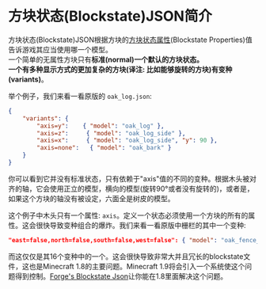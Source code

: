 方块状态(Blockstate)JSON简介
========================

方块状态(Blockstate)JSON根据方块的[方块状态属性][blockstate](Blockstate Properties)值告诉游戏其应当使用哪一个模型。  
一个简单的无属性方块只有**标准(normal)**一个默认的方块状态。  
一个有多种显示方式的更加复杂的方块(译注: 比如能够旋转的方块)有**变种(variants)**。

举个例子，我们来看一看原版的 `oak_log.json`:

```json
{
    "variants": {
        "axis=y":    { "model": "oak_log" },
        "axis=z":     { "model": "oak_log_side" },
        "axis=x":     { "model": "oak_log_side", "y": 90 },
        "axis=none":   { "model": "oak_bark" }
    }
}
```

你可以看到它并没有标准状态，只有依赖于"axis"值的不同的变种。根据木头被对齐的轴，它会使用正立的模型，横向的模型(旋转90°或者没有旋转的)，或者是，如果这个方块的轴没有被设定，六面全是树皮的模型。

这个例子中木头只有一个属性: `axis`。定义一个状态必须使用一个方块的所有的属性。这会很快导致变种组合的爆炸。我们来看一看原版中栅栏的其中一个变种:

```json
"east=false,north=false,south=false,west=false": { "model": "oak_fence_post" }
```

而这仅仅是其16个变种中的一个。这会很快导致非常大并且冗长的blockstate文件，这也是Minecraft 1.8的主要问题。Minecraft 1.9将会引入一个系统使这个问题得到控制。[Forge's Blockstate Json][forge]让你能在1.8里面解决这个问题。

[forge]: forgeBlockstates.md "Forge's Blockstate JSON"
[blockstate]: states.md "方块状态属性"